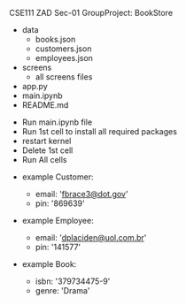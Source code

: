 CSE111 ZAD Sec-01 GroupProject: BookStore

<!-- Project Structure -->

- data
  - books.json
  - customers.json
  - employees.json
- screens
  - all screens files
- app.py
- main.ipynb
- README.md

<!-- Instruction -->

- Run main.ipynb file
- Run 1st cell to install all required packages
- restart kernel
- Delete 1st cell
- Run All cells

<!-- Misc -->

- example Customer:

  - email: 'fbrace3@dot.gov'
  - pin: '869639'

- example Employee:

  - email: 'dplaciden@uol.com.br'
  - pin: '141577'

- example Book:

  - isbn: '379734475-9'
  - genre: 'Drama'
